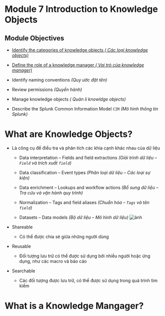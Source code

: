 # Module 7 Introduction to Knowledge Objects 

## Module Objectives

- [Identify the categories of knowledge objects *( Các loại knowledge objects)*](#What-are-Knowledge-Objects)

- [Define the role of a knowledge manager *( Vai trò của knowledge manager)*](#What-is-a-Knowledge-Mangager)

- Identify naming conventions *(Quy ước đặt tên)*

- Review permissions *(Quyền hành)*

- Manage knowledge objects *( Quản lí knowldge objects)*

- Describe the Splunk Common Information Model `CIM` *(Mô hình thông tin Splunk)*

# What are Knowledge Objects?

- Là công cụ để điều tra và phân tích các khía cạnh khác nhau của dữ liệu 

  - Data interpretation – Fields and field extractions *(Giải trình dữ liệu – `Field` và trích xuất `field`)*

  - Data classification – Event types *(Phân loại dữ liệu – Các loại sự kiện)*

  - Data enrichment – Lookups and workflow actions *(Bổ sung dữ liệu – Tra cứu và vận hành quy trình)*

  - Normalization – Tags and field aliases *(Chuẩn hóa – `Tags` và tên `field`)*

  - Datasets – Data models *(Bộ dữ liệu – Mô hình dữ liệu)*
   ![ảnh](https://github.com/tatdatda04/Module_Splunk/assets/118095276/d4aa567f-0951-4354-80da-3e803269f77a)

- Shareable 
  - Có thể được chia sẻ giữa những người dùng

- Reusable
  - Đối tượng lưu trữ có thể được sử dụng bởi nhiều người hoặc ứng dụng, như các macro và báo cáo
 
- Searchable 
  - Các đối tượng được lưu trữ, có thể được sử dụng trong quá trình tìm kiếm

# What is a Knowledge Mangager?

